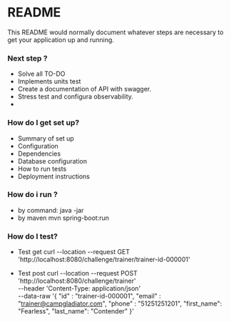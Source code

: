 # README #

This README would normally document whatever steps are necessary to get your application up and running.

### Next step ? ###

* Solve all TO-DO
* Implements units test
* Create a documentation of API with swagger.
* Stress test and configura observability.
* 

### How do I get set up? ###

* Summary of set up
* Configuration
* Dependencies
* Database configuration
* How to run tests
* Deployment instructions

### How do i run ? ###
* by command:  java -jar 
* by maven mvn spring-boot:run

### How do I test? ###

* Test get
curl --location --request GET 'http://localhost:8080/challenge/trainer/trainer-id-000001'

* Test post
curl --location --request POST 'http://localhost:8080/challenge/trainer' \
--header 'Content-Type: application/json' \
--data-raw '{
"id" : "trainer-id-000001",
"email" : "trainer@campgladiator.com",
"phone" : "51251251201",
"first_name": "Fearless",
"last_name": "Contender"
}'
